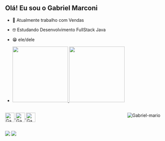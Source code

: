 ## Olá! Eu sou o Gabriel Marconi

- 💼 Atualmente trabalho com Vendas
- 🤓 Estudando Desenvolvimento FullStack Java
- 😁 ele/dele

- <div>
  <a href="https://github.com/GabrieldMarc">
  <img height="180em" src="https://github-readme-stats.vercel.app/api?username=GabrieldMarc&show_icons=true&theme=dark&include_all_commits=true&count_private=true"/>
  <img height=180em" src="https://github-readme-stats.vercel.app/api/top-langs/?username=GabrieldMarc&layout=compact&langs_count=16&theme=dark"/>
</div>

<div style="display: inline_block"><br>
  <img align="center" alt=Gabriel-HTML" height="30" widht="40" src="https://cdn.jsdelivr.net/gh/devicons/devicon@latest/icons/html5/html5-original.svg" />
  <img align="center" alt=Gabriel-HTML" height="30" widht="40" src="https://cdn.jsdelivr.net/gh/devicons/devicon@latest/icons/css3/css3-original.svg" />
  <img align="center" alt=Gabriel-HTML" height="30" widht="40" src="https://cdn.jsdelivr.net/gh/devicons/devicon@latest/icons/typescript/typescript-original.svg" />
  <img align="right" alt="Gabriel-mario" src="https://user-images.githubusercontent.com/74038190/225813708-98b745f2-7d22-48cf-9150-083f1b00d6c9.gif" />
</div>

##

<div>
  <a href="https://www.instagram.com/gabrieldmarc" target="_blank"><img src="https://img.shields.io/badge/Instagram-E4405F?style=for-the-badge&logo=instagram&logoColor=white" target="_blank"></a>
   <a href="https://steamcommunity.com/id/gabrieldmarc/" target="_blank"><img src="https://img.shields.io/badge/Steam-000000?style=for-the-badge&logo=steam&logoColor=white" target="_blank"></a>
</div>


